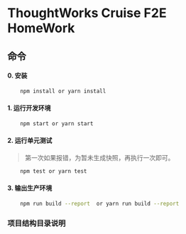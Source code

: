 # ThoughtWorks Cruise F2E HomeWork

## 命令  
#### 0. 安装
```bash
    npm install or yarn install  
```  

#### 1. 运行开发环境  
```bash
    npm start or yarn start  
```

#### 2. 运行单元测试  
> 第一次如果报错，为暂未生成快照，再执行一次即可。  
```bash
    npm test or yarn test  
```

#### 3. 输出生产环境  
```bash  
    npm run build --report  or yarn run build --report  
``` 

### 项目结构目录说明  
